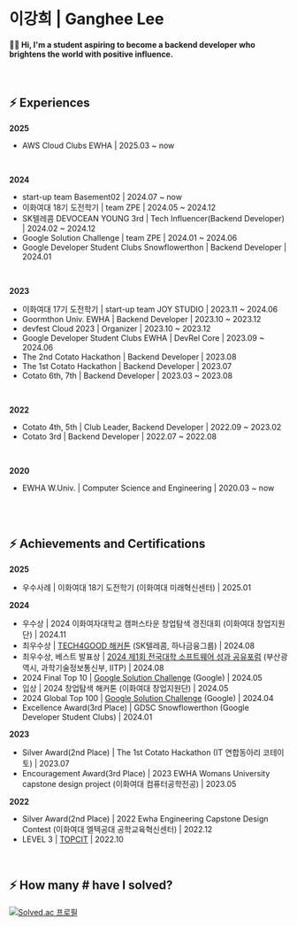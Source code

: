 # 이강희 | Ganghee Lee
#### 🌈💭 Hi, I'm a student aspiring to become a backend developer who brightens the world with positive influence.

</br>

## ⚡ Experiences

**2025**
- AWS Cloud Clubs EWHA | 2025.03 ~ now
</br>

**2024**
- start-up team Basement02 | 2024.07 ~ now
- 이화여대 18기 도전학기 | team ZPE | 2024.05 ~ 2024.12
- SK텔레콤 DEVOCEAN YOUNG 3rd | Tech Influencer(Backend Developer) | 2024.02 ~ 2024.12
- Google Solution Challenge | team ZPE | 2024.01 ~ 2024.06
- Google Developer Student Clubs Snowflowerthon | Backend Developer | 2024.01
</br>

**2023**
- 이화여대 17기 도전학기 | start-up team JOY STUDIO | 2023.11 ~ 2024.06
- Goormthon Univ. EWHA | Backend Developer | 2023.10 ~ 2023.12
- devfest Cloud 2023 | Organizer | 2023.10 ~ 2023.12
- Google Developer Student Clubs EWHA | DevRel Core | 2023.09 ~ 2024.06
- The 2nd Cotato Hackathon | Backend Developer | 2023.08
- The 1st Cotato Hackathon | Backend Developer | 2023.07
- Cotato 6th, 7th | Backend Developer | 2023.03 ~ 2023.08
</br>

**2022**
- Cotato 4th, 5th | Club Leader, Backend Developer | 2022.09 ~ 2023.02
- Cotato 3rd | Backend Developer | 2022.07 ~ 2022.08
</br>

**2020**
- EWHA W.Univ. | Computer Science and Engineering | 2020.03 ~ now

</br></br>

## ⚡ Achievements and Certifications

**2025**
- 우수사례 | 이화여대 18기 도전학기 (이화여대 미래혁신센터) | 2025.01

**2024**
- 우수상 | 2024 이화여자대학교 캠퍼스타운 창업탐색 경진대회 (이화여대 창업지원단) | 2024.11
- 최우수상 | [TECH4GOOD 해커톤](https://n.news.naver.com/article/241/0003374870?sid=105) (SK텔레콤, 하나금융그룹) | 2024.08
- 최우수상, 베스트 발표상 | [2024 제1회 전국대학 소프트웨어 성과 공유포럼](https://news.mt.co.kr/mtview.php?no=2024081211292780302) (부산광역시, 과학기술정보통신부, IITP) | 2024.08
- 2024 Final Top 10 | [Google Solution Challenge](https://developers.google.com/community/gdsc-solution-challenge/winners) (Google) | 2024.05
- 입상 | 2024 창업탐색 해커톤 (이화여대 창업지원단) | 2024.05
- 2024 Global Top 100 | [Google Solution Challenge](https://developers.google.com/community/gdsc-solution-challenge/winners) (Google) | 2024.04
- Excellence Award(3rd Place) | GDSC Snowflowerthon (Google Developer Student Clubs) | 2024.01

**2023**
- Silver Award(2nd Place) | The 1st Cotato Hackathon (IT 연합동아리 코테이토) | 2023.07
- Encouragement Award(3rd Place) | 2023 EWHA Womans University capstone design project (이화여대 컴퓨터공학전공) | 2023.05

**2022**
- Silver Award(2nd Place) | 2022 Ewha Engineering Capstone Design Contest (이화여대 엘텍공대 공학교육혁신센터) | 2022.12
- LEVEL 3 | [TOPCIT](https://www.topcit.or.kr/introduction/topcit.do) | 2022.10

</br>

##  ⚡ How many # have I solved?
 [![Solved.ac
프로필](http://mazassumnida.wtf/api/v2/generate_badge?boj=gangjjang5)](https://solved.ac/gangjjang5)
